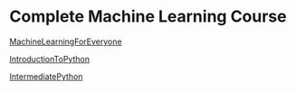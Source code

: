 # Complete Machine Learning Course
[MachineLearningForEveryone](https://github.com/RakshithCoder/MlCourse/tree/main/1-Machine-Learning-For-Everyone)

[IntroductionToPython](https://github.com/RakshithCoder/MlCourse/tree/main/2-Introduction-To-Python)

[IntermediatePython](https://github.com/RakshithCoder/MlCourse/tree/main/3-IntermediatePython)
